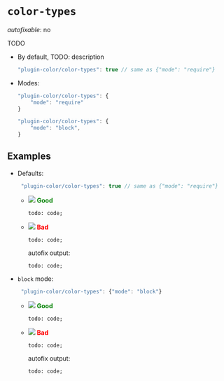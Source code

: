 # `color-types`

_autofixable_: no

TODO

-   By default, TODO: description

    ```javascript
    "plugin-color/color-types": true // same as {"mode": "require"}
    ```

-   Modes:

    ```javascript
    "plugin-color/color-types": {
        "mode": "require"
    }
    ```

    ```javascript
    "plugin-color/color-types": {
        "mode": "block",
    }
    ```

## Examples

-   Defaults:

    ```javascript
     "plugin-color/color-types": true // same as {"mode": "require"}
    ```

    -   ![](https://placehold.it/15/008000/008000?text=+) **<span style="color: green;">Good</span>**

        ```less
        todo: code;
        ```

    -   ![](https://placehold.it/15/FF0000/FF0000?text=+) **<span style="color: red;">Bad</span>**

        ```less
        todo: code;
        ```

        autofix output:

        ```less
        todo: code;
        ```

-   `block` mode:

    ```javascript
     "plugin-color/color-types": {"mode": "block"}
    ```

    -   ![](https://placehold.it/15/008000/008000?text=+) **<span style="color: green;">Good</span>**

        ```less
        todo: code;
        ```

    -   ![](https://placehold.it/15/FF0000/FF0000?text=+) **<span style="color: red;">Bad</span>**

        ```less
        todo: code;
        ```

        autofix output:

        ```less
        todo: code;
        ```
